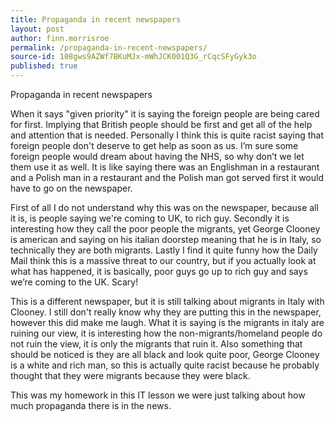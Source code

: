 ```yaml
---
title: Propaganda in recent newspapers
layout: post
author: finn.morrisroe
permalink: /propaganda-in-recent-newspapers/
source-id: 108gws9AZWf7BKuMJx-mWhJCK001Q3G_rCqcSFyGyk3o
published: true
---
```

Propaganda in recent newspapers

When it says "given priority" it is saying the foreign people are being cared for first. Implying that British people should be first and get all of the help and attention that is needed. Personally I think this is quite racist saying that foreign people don't deserve to get help as soon as us. I’m sure some foreign people would dream about having the NHS, so why don’t we let them use it as well. It is like saying there was an Englishman in a restaurant and a Polish man in a restaurant and the Polish man got served first it would have to go on the newspaper.   		

First of all I do not understand why this was on the newspaper, because all it is, is people saying we're coming to UK, to rich guy. Secondly it is interesting how they call the poor people the migrants, yet George Clooney is american and saying on his italian doorstep meaning that he is in Italy, so technically they are both migrants. Lastly I find it quite funny how the Daily Mail think this is a massive threat to our country, but if you actually look at what has happened, it is basically, poor guys go up to rich guy and says we’re coming to the UK. Scary! 	

This is a different newspaper, but it is still talking about migrants in Italy with Clooney. I still don't really know why they are putting this in the newspaper, however this did make me laugh. What it is saying is the migrants in italy are ruining our view, it is interesting how the non-migrants/homeland people do not ruin the view, it is only the migrants that ruin it. Also something that should be noticed is they are all black and look quite poor, George Clooney is a white and rich man, so this is actually quite racist because he probably thought that they were migrants because they were black.

This was my homework in this IT lesson we were just talking about how much propaganda there is in the news.

